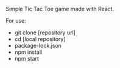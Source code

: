 Simple Tic Tac Toe game made with React.

For use:
* git clone [repository url]
* cd [local repository]
* package-lock.json
* npm install
* npm start
